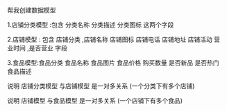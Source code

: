 帮我创建数据模型 

1.店铺分类模型 :包含 分类名称 分类描述 分类图标 这两个字段 

2.店铺模型 : 包含 店铺分类 ,店铺名称 店铺图标 店铺电话 店铺地址 店铺活动 营业时间 ,是否营业 字段

3.食品模型:食品分类 食品名称 食品图片 食品价格 购买数量 是否新品 是否热门 食品描述 



说明  店铺分类模型 与店铺模型 是一对多关系 (一个分类下有多个店铺)

说明  店铺模型 与食品模型 是一对多关系 (一个店铺下有多个食品)